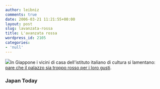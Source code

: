 ```yaml
---
author: leibniz
comments: true
date: 2006-03-21 11:21:55+00:00
layout: post
slug: lavanzata-rossa
title: L'avanzata rossa
wordpress_id: 2105
categories:
- 'null'
---
```


![](http://www.crisscross.com/jp/news/dbfiles/picture/9DC.jpg)In Giappone i vicini di casa dell'istituto italiano di cultura si lamentano: [pare che il palazzo sia troppo rosso per i loro gusti](http://www.crisscross.com/jp/picture/2164).


### Japan Today
